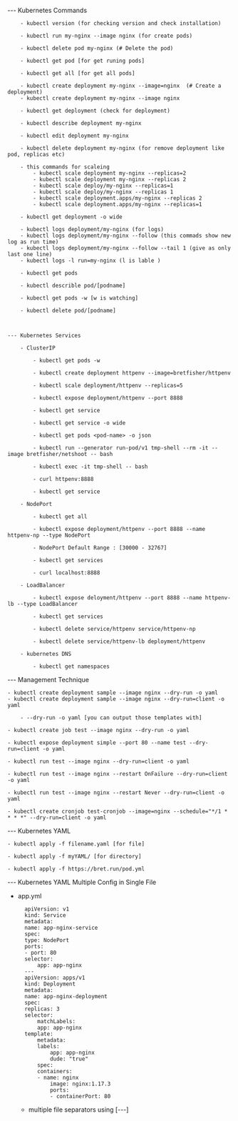 --- Kubernetes Commands

        - kubectl version (for checking version and check installation)

        - kubectl run my-nginx --image nginx (for create pods)

        - kubectl delete pod my-nginx (# Delete the pod)

        - kubectl get pod [for get runing pods]

        - kubectl get all [for get all pods]

        - kubectl create deployment my-nginx --image=nginx  (# Create a deployment)
        - kubectl create deployment my-nginx --image nginx

        - kubectl get deployment (check for deployment)

        - kubectl describe deployment my-nginx

        - kubectl edit deployment my-nginx

        - kubectl delete deployment my-nginx (for remove deployment like pod, replicas etc)

        - this commands for scaleing
            - kubectl scale deployment my-nginx --replicas=2
            - kubectl scale deployment my-nginx --replicas 2
            - kubectl scale deploy/my-nginx --replicas=1
            - kubectl scale deploy/my-nginx --replicas 1
            - kubectl scale deployment.apps/my-nginx --replicas 2
            - kubectl scale deployment.apps/my-nginx --replicas=1
            
        - kubectl get deployment -o wide

        - kubectl logs deployment/my-nginx (for logs)
        - kubectl logs deployment/my-nginx --follow (this commads show new log as run time)
        - kubectl logs deployment/my-nginx --follow --tail 1 (give as only last one line)
        - kubectl logs -l run=my-nginx (l is lable ) 

        - kubectl get pods

        - kubectl describle pod/[podname]

        - kubectl get pods -w [w is watching]

        - kubectl delete pod/[podname] 

        

    --- Kubernetes Services

        - ClusterIP

            - kubectl get pods -w

            - kubectl create deployment httpenv --image=bretfisher/httpenv 

            - kubectl scale deployment/httpenv --replicas=5

            - kubectl expose deployment/httpenv --port 8888

            - kubectl get service

            - kubectl get service -o wide

            - kubectl get pods <pod-name> -o json

            - kubectl run --generator run-pod/v1 tmp-shell --rm -it --image bretfisher/netshoot -- bash

            - kubectl exec -it tmp-shell -- bash

            - curl httpenv:8888

            - kubectl get service

        - NodePort

            - kubectl get all

            - kubectl expose deployment/httpenv --port 8888 --name httpenv-np --type NodePort

            - NodePort Default Range : [30000 - 32767]

            - kubectl get services

            - curl localhost:8888

        - LoadBalancer

            - kubectl expose deloyment/httpenv --port 8888 --name httpenv-lb --type LoadBalancer

            - kubectl get services

            - kubectl delete service/httpenv service/httpenv-np

            - kubectl delete service/httpenv-lb deployment/httpenv

        - kubernetes DNS

            - kubectl get namespaces


--- Management Technique

    - kubectl create deployment sample --image nginx --dry-run -o yaml
    - kubectl create deployment sample --image nginx --dry-run=client -o yaml

        - --dry-run -o yaml [you can output those templates with]

    - kubectl create job test --image nginx --dry-run -o yaml

    - kubectl expose deployment simple --port 80 --name test --dry-run=client -o yaml

    - kubectl run test --image nginx --dry-run=client -o yaml

    - kubectl run test --image nginx --restart OnFailure --dry-run=client -o yaml

    - kubectl run test --image nginx --restart Never --dry-run=client -o yaml

    - kubectl create cronjob test-cronjob --image=nginx --schedule="*/1 * * * *" --dry-run=client -o yaml

--- Kubernetes YAML

    - kubectl apply -f filename.yaml [for file]

    - kubectl apply -f myYAML/ [for directory]

    - kubectl apply -f https://bret.run/pod.yml 

--- Kubernetes YAML Multiple Config in Single File

- app.yml

        apiVersion: v1
        kind: Service
        metadata:
        name: app-nginx-service
        spec:
        type: NodePort
        ports:
        - port: 80
        selector:
            app: app-nginx
        ---
        apiVersion: apps/v1
        kind: Deployment
        metadata:
        name: app-nginx-deployment
        spec:
        replicas: 3
        selector:
            matchLabels:
            app: app-nginx
        template:
            metadata:
            labels:
                app: app-nginx
                dude: "true"
            spec:
            containers:
            - name: nginx
                image: nginx:1.17.3
                ports:
                - containerPort: 80

    - multiple file separators using [---]




